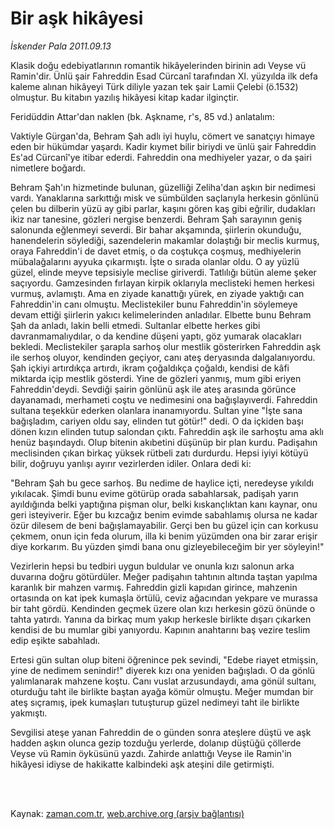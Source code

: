 # Bir aşk hikâyesi

*İskender Pala 2011.09.13*

<td class="columnist-detail">
<p>Klasik doğu edebiyatlarının romantik hikâyelerinden birinin adı Veyse vü Ramin'dir.  Ünlü şair Fahreddin Esad Cürcanî tarafından XI. yüzyılda ilk defa kaleme alınan hikâyeyi Türk diliyle yazan tek şair Lamii Çelebi (ö.1532) olmuştur. Bu kitabın yazılış hikâyesi kitap kadar ilginçtir.</p>
<p>
<div id="haberMetinDiv">
<p>Feridüddin Attar'dan naklen (bk. Aşkname, r's, 85 vd.) anlatalım:
<p>Vaktiyle Gürgan'da, Behram Şah adlı iyi huylu, cömert ve sanatçıyı himaye eden bir hükümdar yaşardı. Kadir kıymet bilir biriydi ve ünlü şair Fahreddin Es'ad Cürcanî'ye itibar ederdi. Fahreddin ona medhiyeler yazar, o da şairi nimetlere boğardı.
<p>Behram Şah'ın hizmetinde bulunan, güzelliği Zeliha'dan aşkın bir nedimesi vardı. Yanaklarına sarkıttığı misk ve sümbülden saçlarıyla herkesin gönlünü çelen bu dilberin yüzü ay gibi parlar, kaşını gören kaş gibi eğrilir, dudakları ikiz nar tanesine, gözleri nergise benzerdi. Behram Şah sarayının geniş salonunda eğlenmeyi severdi. Bir bahar akşamında, şiirlerin okunduğu, hanendelerin söylediği, sazendelerin makamlar dolaştığı bir meclis kurmuş, oraya Fahreddin'i de davet etmiş, o da coştukça coşmuş, medhiyelerin mübalağalarını ayyuka çıkarmıştı. İşte o sırada olanlar oldu. O ay yüzlü güzel, elinde meyve tepsisiyle meclise giriverdi. Tatlılığı bütün aleme şeker saçıyordu. Gamzesinden fırlayan kirpik oklarıyla meclisteki hemen herkesi vurmuş, avlamıştı. Ama en ziyade kanattığı yürek, en ziyade yaktığı can Fahreddin'in canı olmuştu. Meclistekiler bunu Fahreddin'in söylemeye devam ettiği şiirlerin yakıcı kelimelerinden anladılar. Elbette bunu Behram Şah da anladı, lakin belli etmedi. Sultanlar elbette herkes gibi davranmamalıydılar, o da kendine düşeni yaptı, göz yumarak olacakları bekledi. Meclistekiler şarapla sarhoş olur mestlik gösterirken Fahreddin aşk ile serhoş oluyor, kendinden geçiyor, canı ateş deryasında dalgalanıyordu. Şah içkiyi artırdıkça artırdı, ikram çoğaldıkça çoğaldı, kendisi de kâfi miktarda içip mestlik gösterdi. Yine de gözleri yanmış, mum gibi eriyen Fahreddin'deydi. Sevdiği şairin gönlünü aşk ile ateş arasında görünce dayanamadı, merhameti coştu ve nedimesini ona bağışlayıverdi. Fahreddin sultana teşekkür ederken olanlara inanamıyordu. Sultan yine "İşte sana bağışladım, cariyen oldu say, elinden tut götür!" dedi. O da içkiden başı dönen kızın elinden tutup salondan çıktı. Fahreddin aşk ile sarhoştu ama aklı henüz başındaydı. Olup bitenin akıbetini düşünüp bir plan kurdu. Padişahın meclisinden çıkan birkaç yüksek rütbeli zatı durdurdu. Hepsi iyiyi kötüyü bilir, doğruyu yanlışı ayırır vezirlerden idiler. Onlara dedi ki:
<p>"Behram Şah bu gece sarhoş. Bu nedime de haylice içti, neredeyse yıkıldı yıkılacak. Şimdi bunu evime götürüp orada sabahlarsak, padişah yarın ayıldığında belki yaptığına pişman olur, belki kıskançlıktan kanı kaynar, onu geri isteyiverir. Eğer bu kızcağız benim evimde sabahlamış olursa ne kadar özür dilesem de beni bağışlamayabilir. Gerçi ben bu güzel için can korkusu çekmem, onun için feda olurum, illa ki benim yüzümden ona bir zarar erişir diye korkarım. Bu yüzden şimdi bana onu gizleyebileceğim bir yer söyleyin!"
<p>Vezirlerin hepsi bu tedbiri uygun buldular ve onunla kızı salonun arka duvarına doğru götürdüler. Meğer padişahın tahtının altında taştan yapılma karanlık bir mahzen varmış. Fahreddin gizli kapıdan girince, mahzenin ortasında on kat ipek kumaşla örtülü, ceviz ağacından yekpare ve murassa bir taht gördü. Kendinden geçmek üzere olan kızı herkesin gözü önünde o tahta yatırdı. Yanına da birkaç mum yakıp herkesle birlikte dışarı çıkarken kendisi de bu mumlar gibi yanıyordu. Kapının anahtarını baş vezire teslim edip eşikte sabahladı.
<p>Ertesi gün sultan olup biteni öğrenince pek sevindi, "Edebe riayet etmişsin, yine de nedimem senindir!" diyerek kızı ona yeniden bağışladı. O da gönlü yalımlanarak mahzene koştu. Canı vuslat arzusundaydı, ama gönül sultanı, oturduğu taht ile birlikte baştan ayağa kömür olmuştu. Meğer mumdan bir ateş sıçramış, ipek kumaşları tutuşturup güzel nedimeyi taht ile birlikte yakmıştı.
<p>Sevgilisi ateşe yanan Fahreddin de o günden sonra ateşlere düştü ve aşk hadden aşkın olunca gezip tozduğu yerlerde, dolanıp düştüğü çöllerde Veyse vü Ramin öyküsünü yazdı. Zahirde anlattığı Veyse ile Ramin'in hikâyesi idiyse de hakikatte kalbindeki aşk ateşini dile getirmişti.</p></p></p></p></p></p></p></div>
</p>


<p><br>
		 </br></p></td>

Kaynak: [zaman.com.tr](http://zaman.com.tr/yazar.do?yazino=1179060), [web.archive.org (arşiv bağlantısı)](http://web.archive.org/web/20111213180336/http://zaman.com.tr:80/yazar.do?yazino=1179060)
